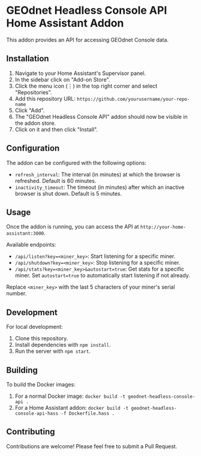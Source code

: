 # GEOdnet Headless Console API Home Assistant Addon

This addon provides an API for accessing GEOdnet Console data.

## Installation

1. Navigate to your Home Assistant's Supervisor panel.
2. In the sidebar click on "Add-on Store".
3. Click the menu icon (⋮) in the top right corner and select "Repositories".
4. Add this repository URL: `https://github.com/yourusername/your-repo-name`
5. Click "Add".
6. The "GEOdnet Headless Console API" addon should now be visible in the addon store.
7. Click on it and then click "Install".

## Configuration

The addon can be configured with the following options:

- `refresh_interval`: The interval (in minutes) at which the browser is refreshed. Default is 60 minutes.
- `inactivity_timeout`: The timeout (in minutes) after which an inactive browser is shut down. Default is 5 minutes.

## Usage

Once the addon is running, you can access the API at `http://your-home-assistant:3000`.

Available endpoints:

- `/api/listen?key=<miner_key>`: Start listening for a specific miner.
- `/api/shutdown?key=<miner_key>`: Stop listening for a specific miner.
- `/api/stats?key=<miner_key>&autostart=true`: Get stats for a specific miner. Set `autostart=true` to automatically start listening if not already.

Replace `<miner_key>` with the last 5 characters of your miner's serial number.

## Development

For local development:

1. Clone this repository.
2. Install dependencies with `npm install`.
3. Run the server with `npm start`.

## Building

To build the Docker images:

1. For a normal Docker image: `docker build -t geodnet-headless-console-api .`
2. For a Home Assistant addon: `docker build -t geodnet-headless-console-api-hass -f Dockerfile.hass .`

## Contributing

Contributions are welcome! Please feel free to submit a Pull Request.
